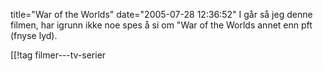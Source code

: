 title="War of the Worlds"
date="2005-07-28 12:36:52"
I går så jeg denne filmen, har igrunn ikke noe spes å si om "War of the Worlds annet enn pft (fnyse lyd).

[[!tag  filmer---tv-serier
